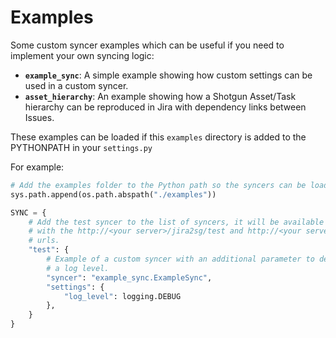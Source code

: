 # Examples


Some custom syncer examples which can be useful if you need to implement your own syncing
logic:

- **`example_sync`**: A simple example showing how custom settings can be used in a custom syncer.
- **`asset_hierarchy`**: An example showing how a Shotgun Asset/Task hierarchy can be reproduced in Jira with dependency links between Issues.

These examples can be loaded if this `examples` directory is added to the PYTHONPATH in your `settings.py`

For example:
```python
# Add the examples folder to the Python path so the syncers can be loaded.
sys.path.append(os.path.abspath("./examples"))

SYNC = {
    # Add the test syncer to the list of syncers, it will be available
    # with the http://<your server>/jira2sg/test and http://<your server>/sg2jira/test
    # urls.
    "test": {
        # Example of a custom syncer with an additional parameter to define
        # a log level.
        "syncer": "example_sync.ExampleSync",
        "settings": {
            "log_level": logging.DEBUG
        },
    }
}
```
